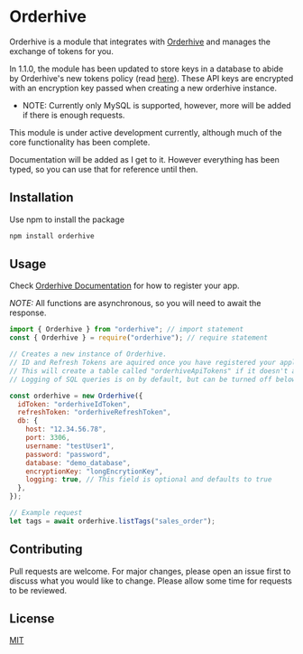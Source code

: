 # Orderhive

Orderhive is a module that integrates with [Orderhive](https://orderhive.com) and manages the exchange of tokens for you.

In 1.1.0, the module has been updated to store keys in a database to abide by Orderhive's new tokens policy (read [here](https://orderhive.docs.apiary.io/#reference/account/refresh-token/refresh-token)). These API keys are encrypted with an encryption key passed when creating a new orderhive instance.

- NOTE: Currently only MySQL is supported, however, more will be added if there is enough requests.

This module is under active development currently, although much of the core functionality has been complete.

Documentation will be added as I get to it. However everything has been typed, so you can use that for reference until then.

## Installation

Use npm to install the package

```bash
npm install orderhive
```

## Usage

Check [Orderhive Documentation](https://orderhive.docs.apiary.io/#introduction/api-requirements) for how to register your app.

_NOTE:_ All functions are asynchronous, so you will need to await the response.

```javascript
import { Orderhive } from "orderhive"; // import statement
const { Orderhive } = require("orderhive"); // require statement

// Creates a new instance of Orderhive.
// ID and Refresh Tokens are aquired once you have registered your application with Orderhive.
// This will create a table called "orderhiveApiTokens" if it doesn't already exist.
// Logging of SQL queries is on by default, but can be turned off below.

const orderhive = new Orderhive({
  idToken: "orderhiveIdToken",
  refreshToken: "orderhiveRefreshToken",
  db: {
    host: "12.34.56.78",
    port: 3306,
    username: "testUser1",
    password: "password",
    database: "demo_database",
    encryptionKey: "longEncrytionKey",
    logging: true, // This field is optional and defaults to true
  },
});

// Example request
let tags = await orderhive.listTags("sales_order");
```

## Contributing

Pull requests are welcome. For major changes, please open an issue first to discuss what you would like to change. Please allow some time for requests to be reviewed.

## License

[MIT](https://choosealicense.com/licenses/mit/)
